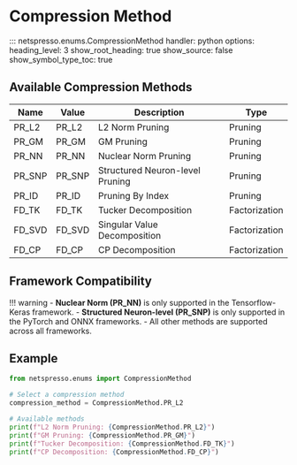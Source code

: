 # Compression Method

::: netspresso.enums.CompressionMethod
    handler: python
    options:
      heading_level: 3
      show_root_heading: true
      show_source: false
      show_symbol_type_toc: true

## Available Compression Methods

| Name   | Value  | Description                      | Type          |
|--------|--------|----------------------------------|---------------|
| PR_L2  | PR_L2  | L2 Norm Pruning                  | Pruning       |
| PR_GM  | PR_GM  | GM Pruning                       | Pruning       |
| PR_NN  | PR_NN  | Nuclear Norm Pruning             | Pruning       |
| PR_SNP | PR_SNP | Structured Neuron-level Pruning  | Pruning       |
| PR_ID  | PR_ID  | Pruning By Index                 | Pruning       |
| FD_TK  | FD_TK  | Tucker Decomposition             | Factorization |
| FD_SVD | FD_SVD | Singular Value Decomposition     | Factorization |
| FD_CP  | FD_CP  | CP Decomposition                 | Factorization |

## Framework Compatibility

!!! warning
    - **Nuclear Norm (PR_NN)** is only supported in the Tensorflow-Keras framework.
    - **Structured Neuron-level (PR_SNP)** is only supported in the PyTorch and ONNX frameworks.
    - All other methods are supported across all frameworks.

## Example

```python
from netspresso.enums import CompressionMethod

# Select a compression method
compression_method = CompressionMethod.PR_L2

# Available methods
print(f"L2 Norm Pruning: {CompressionMethod.PR_L2}")
print(f"GM Pruning: {CompressionMethod.PR_GM}")
print(f"Tucker Decomposition: {CompressionMethod.FD_TK}")
print(f"CP Decomposition: {CompressionMethod.FD_CP}")
```
